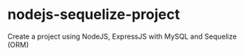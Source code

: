 # nodejs-sequelize-project

Create a project using NodeJS, ExpressJS with MySQL and Sequelize (ORM)
